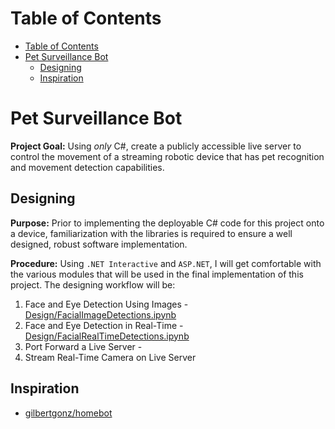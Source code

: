 # Table of Contents
- [Table of Contents](#table-of-contents)
- [Pet Surveillance Bot](#pet-surveillance-bot)
  - [Designing](#designing)
  - [Inspiration](#inspiration)

# Pet Surveillance Bot
**Project Goal:** Using *only* C#, create a publicly accessible live server to control the movement of a streaming robotic device that has pet recognition and movement detection capabilities.

## Designing
**Purpose:** Prior to implementing the deployable C# code for this project onto a device, familiarization with the libraries is required to ensure a well designed, robust software implementation. 

**Procedure:** Using `.NET Interactive` and `ASP.NET`, I will get comfortable with the various modules that will be used in the final implementation of this project. The designing workflow will be:
1. Face and Eye Detection Using Images - [Design/FacialImageDetections.ipynb](Design/FacialImageDetections.ipynb)
2. Face and Eye Detection in Real-Time - [Design/FacialRealTimeDetections.ipynb](Design/FacialRealTimeDetections.ipynb)
3. Port Forward a Live Server -
4. Stream Real-Time Camera on Live Server

## Inspiration
- [gilbertgonz/homebot](https://github.com/gilbertgonz/homebot)
